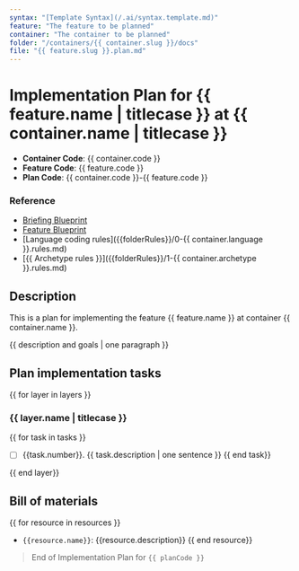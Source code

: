 ```yaml
---
syntax: "[Template Syntax](/.ai/syntax.template.md)"
feature: "The feature to be planned"
container: "The container to be planned"
folder: "/containers/{{ container.slug }}/docs"
file: "{{ feature.slug }}.plan.md"
---
```


# Implementation Plan for {{ feature.name | titlecase }} at {{ container.name | titlecase }}

- **Container Code**: {{ container.code }}
- **Feature Code**: {{ feature.code }}
- **Plan Code**: {{ container.code }}-{{ feature.code }}

<!--
  No code will be generated at this point. Just the steps for generating it.
-->

### Reference
<!--
  {{ folderRules: /containers/{{container.slug}}/.ai/rules/}}
  -->

- [Briefing Blueprint](/docs/briefing.blueprint.md)
- [Feature Blueprint](/docs/{{feature.slug}}.blueprint.md)
- [Language coding rules]({{folderRules}}/0-{{ container.language }}.rules.md)  
- [{{ Archetype rules }}]({{folderRules}}/1-{{ container.archetype }}.rules.md)

<!--
  Read this documents to understand the feature and the container.
  Be sure to read the archetype rules to fully understand:
  - The language and framework used
  - The layers of the container
  - The architecture of the container
-->
## Description  

This is a plan for implementing the feature {{ feature.name }} at container {{ container.name }}.

{{ description and goals | one paragraph }}

## Plan implementation tasks

<!--
Think about the implementation tasks at each layer bottom up.
At this level, the tasks are not detailed. Just the high level steps to be done.
Elaborate two or three different approaches and choose the simplest one.
Add a correlative number for the task, ex: 1, 2
-->

{{ for layer in layers }}

### {{ layer.name | titlecase }}

<!--
  Generate a list of tasks to be done at this layer
-->
{{ for task in tasks }}
- [ ] {{task.number}}. {{ task.description | one sentence }}
{{ end task}}

<!--
  Refine the tasks list at this layer, looking for inconsistencies and dependencies.
  Change numbering to reflect the new order
-->

{{ end layer}}

<!--
  Refine all the generated tasks list looking for potential invalid layer dependencies.
  Change numbering to reflect the new order.
  Ensure numbers are correlative and sequential from the beginning of the list. No restarting at every layer.
-->

## Bill of materials

<!--
Think about the resources needed to implement the feature.
A resource can be :
  - an external dependency
  - configuration or environment files
  - any other data file or service
-->

{{ for resource in resources }}
- `{{resource.name}}`: {{resource.description}}
{{ end resource}}

> End of Implementation Plan for `{{ planCode }}`